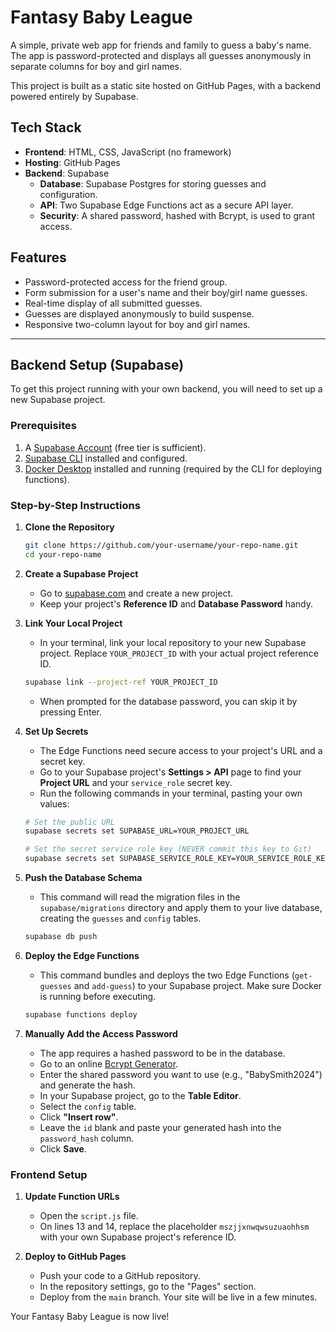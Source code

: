 # Fantasy Baby League

A simple, private web app for friends and family to guess a baby's name. The app is password-protected and displays all guesses anonymously in separate columns for boy and girl names.

This project is built as a static site hosted on GitHub Pages, with a backend powered entirely by Supabase.

## Tech Stack

*   **Frontend**: HTML, CSS, JavaScript (no framework)
*   **Hosting**: GitHub Pages
*   **Backend**: Supabase
    *   **Database**: Supabase Postgres for storing guesses and configuration.
    *   **API**: Two Supabase Edge Functions act as a secure API layer.
    *   **Security**: A shared password, hashed with Bcrypt, is used to grant access.

## Features

*   Password-protected access for the friend group.
*   Form submission for a user's name and their boy/girl name guesses.
*   Real-time display of all submitted guesses.
*   Guesses are displayed anonymously to build suspense.
*   Responsive two-column layout for boy and girl names.

---

## Backend Setup (Supabase)

To get this project running with your own backend, you will need to set up a new Supabase project.

### Prerequisites

1.  A [Supabase Account](https://supabase.com) (free tier is sufficient).
2.  [Supabase CLI](https://supabase.com/docs/guides/cli) installed and configured.
3.  [Docker Desktop](https://www.docker.com/products/docker-desktop/) installed and running (required by the CLI for deploying functions).

### Step-by-Step Instructions

1.  **Clone the Repository**
    ```bash
    git clone https://github.com/your-username/your-repo-name.git
    cd your-repo-name
    ```

2.  **Create a Supabase Project**
    *   Go to [supabase.com](https://supabase.com) and create a new project.
    *   Keep your project's **Reference ID** and **Database Password** handy.

3.  **Link Your Local Project**
    *   In your terminal, link your local repository to your new Supabase project. Replace `YOUR_PROJECT_ID` with your actual project reference ID.
    ```bash
    supabase link --project-ref YOUR_PROJECT_ID
    ```
    *   When prompted for the database password, you can skip it by pressing Enter.

4.  **Set Up Secrets**
    *   The Edge Functions need secure access to your project's URL and a secret key.
    *   Go to your Supabase project's **Settings > API** page to find your **Project URL** and your `service_role` secret key.
    *   Run the following commands in your terminal, pasting your own values:
    ```bash
    # Set the public URL
    supabase secrets set SUPABASE_URL=YOUR_PROJECT_URL

    # Set the secret service role key (NEVER commit this key to Git)
    supabase secrets set SUPABASE_SERVICE_ROLE_KEY=YOUR_SERVICE_ROLE_KEY
    ```

5.  **Push the Database Schema**
    *   This command will read the migration files in the `supabase/migrations` directory and apply them to your live database, creating the `guesses` and `config` tables.
    ```bash
    supabase db push
    ```

6.  **Deploy the Edge Functions**
    *   This command bundles and deploys the two Edge Functions (`get-guesses` and `add-guess`) to your Supabase project. Make sure Docker is running before executing.
    ```bash
    supabase functions deploy
    ```

7.  **Manually Add the Access Password**
    *   The app requires a hashed password to be in the database.
    *   Go to an online [Bcrypt Generator](https://bcrypt-generator.com/).
    *   Enter the shared password you want to use (e.g., "BabySmith2024") and generate the hash.
    *   In your Supabase project, go to the **Table Editor**.
    *   Select the `config` table.
    *   Click **"Insert row"**.
    *   Leave the `id` blank and paste your generated hash into the `password_hash` column.
    *   Click **Save**.

### Frontend Setup

1.  **Update Function URLs**
    *   Open the `script.js` file.
    *   On lines 13 and 14, replace the placeholder `mszjjxnwqwsuzuaohhsm` with your own Supabase project's reference ID.

2.  **Deploy to GitHub Pages**
    *   Push your code to a GitHub repository.
    *   In the repository settings, go to the "Pages" section.
    *   Deploy from the `main` branch. Your site will be live in a few minutes.

Your Fantasy Baby League is now live!